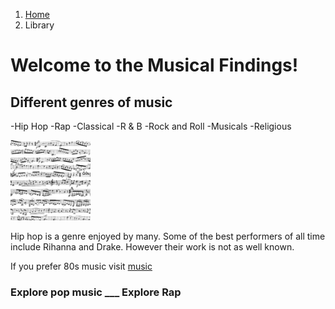 
<html lang="en">
    <head>
   <nav aria-label="breadcrumb">
  <ol class="breadcrumb">
    <li class="breadcrumb-item"><a href="https://imslp.org/wiki/Symphony_No.1,_Op.2_(Saint-Sa%C3%ABns,_Camille)">Home</a></li>
    <li class="breadcrumb-item active" aria-current="page">Library</li>
  </ol>
</nav>
    <link rel="stylesheet" type="text/css" href="https://MaureenC20.github.io/style.css"> 
    </head>
    <body class="background backgroundimage">
        <h1 class="title orange"> Welcome to the Musical Findings! </h1>
        <h2 class="green"> Different genres of music</h2>
        <p> -Hip Hop
            -Rap
            -Classical
            -R & B
            -Rock and Roll
            -Musicals
            -Religious </p>
        <img src="Musical Notes.jpeg" alt="Musical notes" width="128" height="128">
        <p> Hip hop is a genre enjoyed by many. Some of the best performers of all time include Rihanna and Drake.
            However their work is not as well known.</p>
        <p> If you prefer 80s music visit <a href="https://www.youtube.com/watch?v=dQw4w9WgXcQ>80s"> music</a>
        <h3 class="blue"> Explore pop music            ___ Explore Rap</h3>
